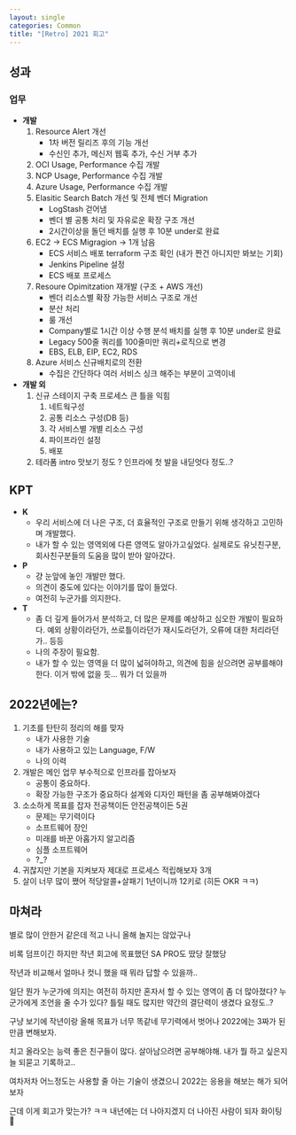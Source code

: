 ```yaml
---
layout: single
categories: Common
title: "[Retro] 2021 회고"
---
```


## 성과

### **업무**

- **개발**
    1. Resource Alert 개선
        - 1차 버전 릴리즈 후의 기능 개선
        - 수신인 추가, 메신저 웹훅 추가, 수신 거부 추가
    2. OCI Usage, Performance 수집 개발
    3. NCP Usage, Performance 수집 개발
    4. Azure Usage, Performance 수집 개발
    5. Elasitic Search Batch 개선 및 전체 벤더 Migration
        - LogStash 걷어냄
        - 벤더 별 공통 처리 및 자유로운 확장 구조 개선
        - 2시간이상을 돌던 배치를 실행 후 10분 under로 완료
    6. EC2 -> ECS Migragion -> 1개 남음
        - ECS 서비스 배포 terraform 구조 확인 (내가 짠건 아니지만 봐보는 기회)
        - Jenkins Pipeline 설정
        - ECS 배포 프로세스
    7. Resoure Opimitzation 재개발 (구조 + AWS 개선)
        - 벤더 리소스별 확장 가능한 서비스 구조로 개선
        - 분산 처리
        - 룰 개선
        - Company별로 1시간 이상 수행 분석 배치를 실행 후 10분 under로 완료
        - Legacy 500줄 쿼리를 100줄미만 쿼리+로직으로 변경
        - EBS, ELB, EIP, EC2, RDS
    8. Azure 서비스 신규배치로의 전환
        - 수집은 간단하다 여러 서비스 싱크 해주는 부분이 고역이네
- **개발 외**
    1. 신규 스테이지 구축 프로세스 큰 틀을 익힘
        1. 네트웍구성
        2. 공통 리소스 구성(DB 등)
        3. 각 서비스별 개별 리소스 구성
        4. 파이프라인 설정
        5. 배포
    2. 테라폼 intro 맛보기 정도 ? 인프라에 첫 발을 내딛엇다 정도..?

## KPT

- **K**
    - 우리 서비스에 더 나은 구조, 더 효율적인 구조로 만들기 위해 생각하고 고민하며 개발했다.
    - 내가 할 수 있는 영역외에 다른 영역도 알아가고싶었다. 실제로도 유닛친구분, 회사친구분들의 도움을 많이 받아 알아갔다.
- **P**
    - 걍 눈앞에 놓인 개발만 했다.
    - 의견이 중도에 있다는 이야기를 많이 들었다.
    - 여전히 누군가를 의지한다.
- **T**
    - 좀 더 깊게 들어가서 분석하고, 더 많은 문제를 예상하고 심오한 개발이 필요하다. 예외 상황이라던가, 쓰로틀이라던가 재시도라던가, 오류에 대한 처리라던가.. 등등
    - 나의 주장이 필요함.
    - 내가 할 수 있는 영역을 더 많이 넓혀야하고, 의견에 힘을 싣으려면 공부를해야한다. 이거 밖에 없을 듯... 뭐가 더 있을까

## 2022년에는?

1. 기초를 탄탄히 정리의 해를 맞자
    - 내가 사용한 기술
    - 내가 사용하고 있는 Language, F/W 
    - 나의 이력
2. 개발은 메인 업무 부수적으로 인프라를 잡아보자 
    - 공통이 중요하다. 
    - 확장 가능한 구조가 중요하다 설계와 디자인 패턴을 좀 공부해봐야겠다
3. 소소하게 목표를 잡자 전공책이든 안전공책이든 5권
    - 문제는 무기력이다
    - 소프트웨어 장인
    - 미래를 바꾼 아홉가지 알고리즘
    - 심플 소프트웨어
    - ?_?
4. 귀찮지만 기본을 지켜보자 제대로 프로세스 적립해보자 3개
5. 살이 너무 많이 쪘어 적당알콜+살패기 1년이니까 12키로 (히든 OKR ㅋㅋ)

## 마쳐라

별로 많이 안한거 같은데 적고 나니 올해 놀지는 않았구나

비록 덤프이긴 하지만 작년 회고에 목표했던 SA PRO도 땄당 잘했당

작년과 비교해서 얼마나 컷니 했을 때 뭐라 답할 수 있을까.. 

일단 뭔가 누군가에 의지는 여전히 하지만 혼자서 할 수 있는 영역이 좀 더 많아졌다? 누군가에게 조언을 줄 수가 있다? 틀릴 때도 많지만 약간의 결단력이 생겼다 요정도..?

구냥 보기에 작년이랑 올해 목표가 너무 똑같네 무기력에서 벗어나 2022에는 3짜가 된 만큼 변해보자. 

치고 올라오는 능력 좋은 친구들이 많다. 살아남으려면 공부해야해. 내가 뭘 하고 싶은지 늘 되묻고 기록하고..

여차저차 어느정도는 사용할 줄 아는 기술이 생겼으니 2022는 응용을 해보는 해가 되어보자

근데 이게 회고가 맞는가? ㅋㅋ 내년에는 더 나아지겠지 더 나아진 사람이 되자 화이팅 🤩
